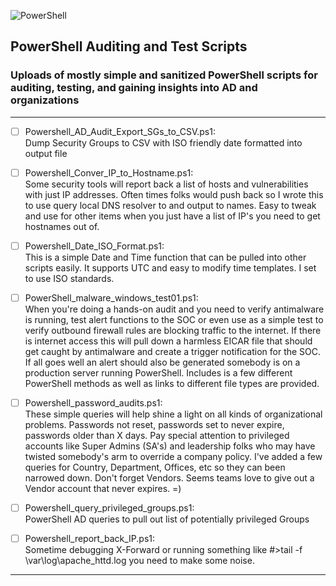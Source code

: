 ![PowerShell](https://wracked.com/img/PowerShell-evil.png)

## PowerShell Auditing and Test Scripts
### Uploads of mostly simple and sanitized PowerShell scripts for **auditing**, **testing**, and gaining **insights** into AD and organizations

---
- [ ] Powershell_AD_Audit_Export_SGs_to_CSV.ps1:  
Dump Security Groups to CSV with ISO friendly date formatted into output file

- [ ] Powershell_Conver_IP_to_Hostname.ps1:  
Some security tools will report back a list of hosts and vulnerabilities with just IP addresses.
Often times folks would push back so I wrote this to use query local DNS resolver to and output to names. 
Easy to tweak and use for other items when you just have a list of IP's you need to get hostnames out of. 

- [ ] Powershell_Date_ISO_Format.ps1:  
This is a simple Date and Time function that can be pulled into other scripts easily. It supports UTC and easy to modify time templates. I set to use ISO standards.

- [ ] PowerShell_malware_windows_test01.ps1:  
When you're doing a hands-on audit and you need to verify antimalware is running, test alert functions to the SOC or even use as a simple test to verify outbound firewall rules are blocking traffic to the internet. If there is internet access this will pull down a harmless EICAR file that should get caught by antimalware and create a trigger notification for the SOC. If all goes well an alert should also be generated somebody is on a production server running PowerShell. Includes is a few different PowerShell methods as well as links to different file types are provided.  

- [ ] Powershell_password_audits.ps1:  
These simple queries will help shine a light on all kinds of organizational problems. Passwords not reset, passwords set to never expire, passwords older than X days. Pay special attention to privileged accounts like Super Admins (SA's) and leadership folks who may have twisted somebody's arm to override a company policy. I've added a few queries for Country, Department, Offices, etc so they can been narrowed down. Don't forget Vendors. Seems teams love to give out a Vendor account that never expires.  =)

- [ ] Powershell_query_privileged_groups.ps1:  
PowerShell AD queries to pull out list of potentially privileged Groups

- [ ] Powershell_report_back_IP.ps1:  
Sometime debugging X-Forward or running something like #>tail -f \var\log\apache_httd.log you need to make some noise. 
----



